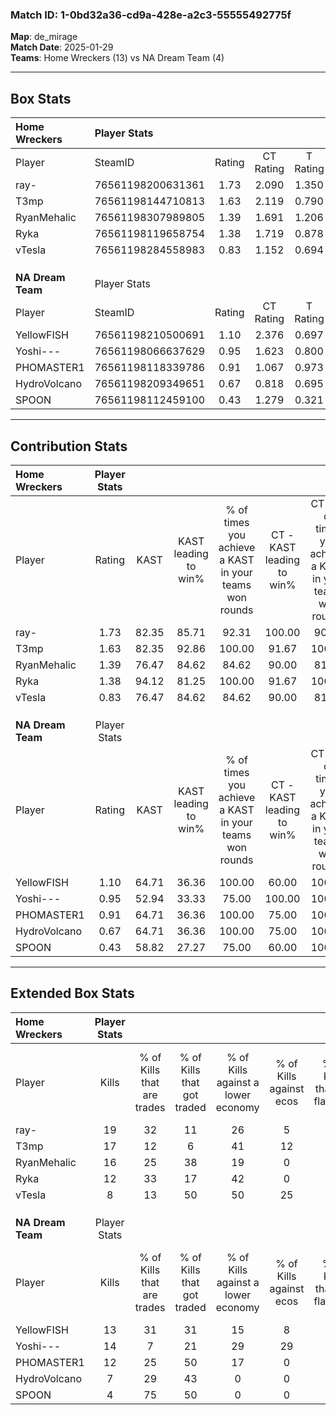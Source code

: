 ### Match ID: 1-0bd32a36-cd9a-428e-a2c3-55555492775f  
**Map**: de_mirage  
**Match Date**: 2025-01-29  
**Teams**: Home Wreckers (13) vs NA Dream Team (4)  

---  

## Box Stats  

| **Home Wreckers** | Player Stats      |        |           |          |       |       |       |         |        |      |     |
| :- | :- | :-: | :-: | :-: | :-: | :-: | :-: | :-: | :-: | :-: | :-: |
| Player            | SteamID           | Rating | CT Rating | T Rating | KAST  |  ADR  | Kills | Assists | Deaths | K/D  | HS% |
| ray-              | 76561198200631361 |  1.73  |   2.090   |  1.350   | 82.35 | 114.9 |  19   |    3    |   9    | 2.11 | 47  |
| T3mp              | 76561198144710813 |  1.63  |   2.119   |  0.790   | 82.35 | 114.4 |  17   |    4    |   9    | 1.89 | 52  |
| RyanMehalic       | 76561198307989805 |  1.39  |   1.691   |  1.206   | 76.47 | 81.8  |  16   |    6    |   11   | 1.45 | 43  |
| Ryka              | 76561198119658754 |  1.38  |   1.719   |  0.878   | 94.12 | 68.7  |  12   |    3    |   7    | 1.71 | 58  |
| vTesla            | 76561198284558983 |  0.83  |   1.152   |  0.694   | 76.47 | 74.2  |   8   |    6    |   15   | 0.53 | 75  |
|                   |                   |        |           |          |       |       |       |         |        |      |     |
|                   |                   |        |           |          |       |       |       |         |        |      |     |
|                   |                   |        |           |          |       |       |       |         |        |      |     |
| **NA Dream Team** | Player Stats      |        |           |          |       |       |       |         |        |      |     |
| Player            | SteamID           | Rating | CT Rating | T Rating | KAST  |  ADR  | Kills | Assists | Deaths | K/D  | HS% |
| YellowFISH        | 76561198210500691 |  1.10  |   2.376   |  0.697   | 64.71 | 87.5  |  13   |    5    |   13   | 1.00 | 61  |
| Yoshi---          | 76561198066637629 |  0.95  |   1.623   |  0.800   | 52.94 | 80.7  |  14   |    0    |   15   | 0.93 | 64  |
| PHOMASTER1        | 76561198118339786 |  0.91  |   1.067   |  0.973   | 64.71 | 66.8  |  12   |    3    |   15   | 0.80 | 50  |
| HydroVolcano      | 76561198209349651 |  0.67  |   0.818   |  0.695   | 64.71 | 59.0  |   7   |    5    |   14   | 0.50 | 57  |
| SPOON             | 76561198112459100 |  0.43  |   1.279   |  0.321   | 58.82 | 57.2  |   4   |    9    |   16   | 0.25 | 25  |
---  

## Contribution Stats  

| **Home Wreckers** | Player Stats |       |                      |                                                        |                           |                                                             |                          |                                                            |
| :- | :-: | :-: | :-: | :-: | :-: | :-: | :-: | :-: |
| Player            |    Rating    | KAST  | KAST leading to win% | % of times you achieve a KAST in your teams won rounds | CT - KAST leading to win% | CT - % of times you achieve a KAST in your teams won rounds | T - KAST leading to win% | T - % of times you achieve a KAST in your teams won rounds |
| ray-              |     1.73     | 82.35 |        85.71         |                         92.31                          |          100.00           |                            90.91                            |          50.00           |                           100.00                           |
| T3mp              |     1.63     | 82.35 |        92.86         |                         100.00                         |           91.67           |                           100.00                            |          100.00          |                           100.00                           |
| RyanMehalic       |     1.39     | 76.47 |        84.62         |                         84.62                          |           90.00           |                            81.82                            |          66.67           |                           100.00                           |
| Ryka              |     1.38     | 94.12 |        81.25         |                         100.00                         |           91.67           |                           100.00                            |          50.00           |                           100.00                           |
| vTesla            |     0.83     | 76.47 |        84.62         |                         84.62                          |           90.00           |                            81.82                            |          66.67           |                           100.00                           |
|                   |              |       |                      |                                                        |                           |                                                             |                          |                                                            |
|                   |              |       |                      |                                                        |                           |                                                             |                          |                                                            |
|                   |              |       |                      |                                                        |                           |                                                             |                          |                                                            |
| **NA Dream Team** | Player Stats |       |                      |                                                        |                           |                                                             |                          |                                                            |
| Player            |    Rating    | KAST  | KAST leading to win% | % of times you achieve a KAST in your teams won rounds | CT - KAST leading to win% | CT - % of times you achieve a KAST in your teams won rounds | T - KAST leading to win% | T - % of times you achieve a KAST in your teams won rounds |
| YellowFISH        |     1.10     | 64.71 |        36.36         |                         100.00                         |           60.00           |                           100.00                            |          16.67           |                           100.00                           |
| Yoshi---          |     0.95     | 52.94 |        33.33         |                         75.00                          |          100.00           |                           100.00                            |           0.00           |                            0.00                            |
| PHOMASTER1        |     0.91     | 64.71 |        36.36         |                         100.00                         |           75.00           |                           100.00                            |          14.29           |                           100.00                           |
| HydroVolcano      |     0.67     | 64.71 |        36.36         |                         100.00                         |           75.00           |                           100.00                            |          14.29           |                           100.00                           |
| SPOON             |     0.43     | 58.82 |        27.27         |                         75.00                          |           60.00           |                           100.00                            |           0.00           |                            0.00                            |
---  

## Extended Box Stats  

| **Home Wreckers** | Player Stats |                            |                            |                                    |                         |                              |                                 |        |                             |                                     |                          |                               |                            |
| :- | :-: | :-: | :-: | :-: | :-: | :-: | :-: | :-: | :-: | :-: | :-: | :-: | :-: |
| Player            |    Kills     | % of Kills that are trades | % of Kills that got traded | % of Kills against a lower economy | % of Kills against ecos | % of Kills that are flawless | % of Kills that are close duels | Deaths | % of Deaths that get traded | % of Deaths against a lower economy | % of Deaths against ecos | % of Deaths that are flawless | % of Deaths that are close |
| ray-              |      19      |             32             |             11             |                 26                 |            5            |              79              |                0                |   9    |             11              |                 33                  |            0             |              67               |             0              |
| T3mp              |      17      |             12             |             6              |                 41                 |           12            |              65              |               12                |   9    |             33              |                 22                  |            0             |              44               |             11             |
| RyanMehalic       |      16      |             25             |             38             |                 19                 |            0            |              88              |                0                |   11   |             45              |                 27                  |            0             |              73               |             0              |
| Ryka              |      12      |             33             |             17             |                 42                 |            0            |              83              |               17                |   7    |             43              |                 14                  |            0             |              57               |             14             |
| vTesla            |      8       |             13             |             50             |                 50                 |           25            |              63              |               13                |   15   |             40              |                 27                  |            7             |              40               |             7              |
|                   |              |                            |                            |                                    |                         |                              |                                 |        |                             |                                     |                          |                               |                            |
|                   |              |                            |                            |                                    |                         |                              |                                 |        |                             |                                     |                          |                               |                            |
|                   |              |                            |                            |                                    |                         |                              |                                 |        |                             |                                     |                          |                               |                            |
| **NA Dream Team** | Player Stats |                            |                            |                                    |                         |                              |                                 |        |                             |                                     |                          |                               |                            |
| Player            |    Kills     | % of Kills that are trades | % of Kills that got traded | % of Kills against a lower economy | % of Kills against ecos | % of Kills that are flawless | % of Kills that are close duels | Deaths | % of Deaths that get traded | % of Deaths against a lower economy | % of Deaths against ecos | % of Deaths that are flawless | % of Deaths that are close |
| YellowFISH        |      13      |             31             |             31             |                 15                 |            8            |              62              |                0                |   13   |             23              |                  8                  |            0             |              69               |             0              |
| Yoshi---          |      14      |             7              |             21             |                 29                 |           29            |              50              |               14                |   15   |             20              |                  7                  |            0             |              93               |             0              |
| PHOMASTER1        |      12      |             25             |             50             |                 17                 |            0            |              58              |                0                |   15   |             20              |                  7                  |            0             |              80               |             0              |
| HydroVolcano      |      7       |             29             |             43             |                 0                  |            0            |              43              |               14                |   14   |             14              |                  7                  |            0             |              64               |             14             |
| SPOON             |      4       |             75             |             50             |                 0                  |            0            |              50              |                0                |   16   |             25              |                  6                  |            0             |              63               |             19             |
